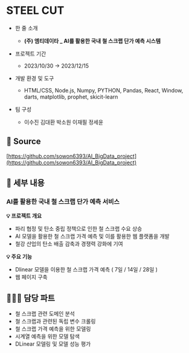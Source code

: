 # STEEL CUT

- 한 줄 소개
  - **(주) 엠티데이타 _  AI를 활용한 국내 철 스크랩 단가 예측 시스템**

  
- 프로젝트 기간
  - 2023/10/30 → 2023/12/15
- 개발 환경 및 도구
  - HTML/CSS, Node.js, Numpy, PYTHON, Pandas, React, Window, darts, matplotlib, prophet, skicit-learn
- 팀 구성
  - 이수진 김대환 박소원 이재필 정세윤

## 🔗 **Source**

[https://github.com/sowon6393/AI_BigData_project](https://github.com/sowon6393/AI_BigData_project)


## 💖 세부 내용
### AI를 활용한 국내 철 스크랩 단가 예측 서비스

**💡 프로젝트 개요**

   - 파리 협정 및 탄소 중립 정책으로 인한 철 스크랩 수요 상승
   - AI 모델을 활용한 철 스크랩 가격 예측 및 이를 활용한 웹 플랫폼을 개발
   - 철강 산업의 탄소 배출 감축과 경쟁력 강화에 기여

**💡 주요 기능**

   - Dlinear 모델을 이용한 철 스크랩 가격 예측 ( 7일 / 14일 / 28일 )
   - 웹 페이지 구축


## 👩🏻‍💼 담당 파트

- 철 스크랩 관련 도메인 분석
- 철 스크랩과 관련된 독립 변수 크롤링
- 철 스크랩 가격 예측을 위한 모델링
- 시계열 예측을 위한 모델 탐색
- DLinear 모델링 및 모델 성능 평가
